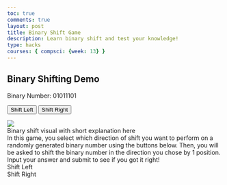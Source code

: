 ```yaml
---
toc: true
comments: true
layout: post
title: Binary Shift Game
description: Learn binary shift and test your knowledge!
type: hacks
courses: { compsci: {week: 13} }
---
```


<html lang="en">
<head>
  <meta charset="UTF-8">
  <meta name="viewport" content="width=device-width, initial-scale=1.0">

  <h2>Binary Shifting Demo</h2>
</head>
<body>

  <p>Binary Number: <span id="binaryNumber">01011101</span></p>

  <button class="button" onclick="shiftLeft()">Shift Left</button>
  <button class="button" onclick="shiftRight()">Shift Right</button>

  <script>
    let binaryNumber = parseInt("01011101", 2); // Initial binary number (in decimal form)

    function updateBinaryDisplay() {
      document.getElementById("binaryNumber").textContent = binaryNumber.toString(2).padStart(8, '0');
    }

    function shiftLeft() {
      binaryNumber <<= 1; // Shift the binary number to the left
      updateBinaryDisplay();
    }

    function shiftRight() {
      binaryNumber >>= 1; // Shift the binary number to the right
      updateBinaryDisplay();
    }
    </script>
  </body>
</html>


<html>
<head>
  <meta charset="UTF-8">
  <meta name="viewport" content="width=device-width, initial-scale=1.0">
  <link rel="stylesheet" href="styles.css">
  <title>Binary Shifter Game</title>
</head>
<img src="{{site.baseurl}}/images/shift.png">
<div>Binary shift visual with short explanation here</div>
<div>In this game, you select which direction of shift you want to perform on a randomly generated binary number using the buttons below. Then, you will be asked to shift the binary number in the direction you chose by 1 position. Input your answer and submit to see if you got it right!</div>
<body>
  <div class="container">
    <div class="output" id="output"></div>
    <div class="button" id="left-shift" onclick="shift('left')">Shift Left</div>
    <div class="button" id="right-shift" onclick="shift('right')">Shift Right</div>
  </div>
  <script src="script.js"></script>
</body>
</html>

<script>
// generate a random binary number with certain number of bits
function generateBinaryNumber(bits) {
  return Math.floor(Math.random() * Math.pow(2, bits)).toString(2).padStart(bits, '0');
}
// direction of shift
function shift(direction) {
  const output = document.getElementById('output');
  const binaryNumber = generateBinaryNumber(8); // here you can change the number of bits, right now there are 8
  output.textContent = binaryNumber; // updates the output div with the shifted binary number
  const positions = 1; // may code random position in the future
  const playerAnswer = prompt(`Enter the result of ${direction === 'left' ? 'left' : 'right'} shifting the binary number: ${binaryNumber} by ${positions} positions`);
  const correctAnswer = direction === 'left'
    ? binaryNumber.slice(positions) + '0'.repeat(positions)
    : '0'.repeat(positions) + binaryNumber.slice(0, -positions);
  if (playerAnswer === correctAnswer) {
    alert('Correct! :)');
  } else {
    alert(`Incorrect >:( The correct answer is ${correctAnswer}. Please review binary shift above.`);
  }
}
</script>
